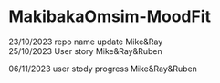# MakibakaOmsim-MoodFit
 23/10/2023 repo name update Mike&Ray  
 25/10/2023 User story Mike&Ray&Ruben
 
 06/11/2023 user stody progress Mike&Ray&Ruben
